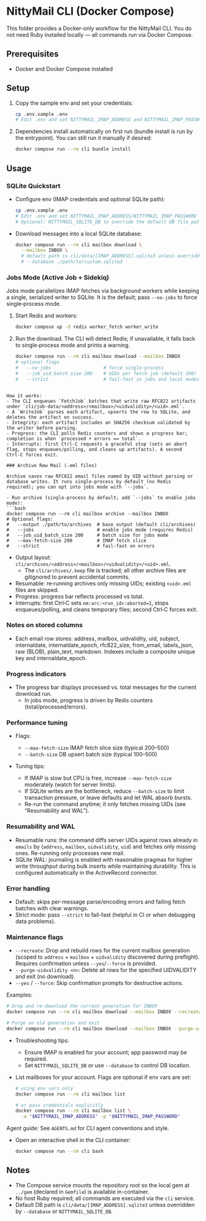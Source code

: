 # NittyMail CLI (Docker Compose)

This folder provides a Docker-only workflow for the NittyMail CLI. You do not need Ruby installed locally — all commands run via Docker Compose.

## Prerequisites

- Docker and Docker Compose installed

## Setup

1. Copy the sample env and set your credentials:
   ```bash
   cp .env.sample .env
   # Edit .env and set NITTYMAIL_IMAP_ADDRESS and NITTYMAIL_IMAP_PASSWORD
   ```

2. Dependencies install automatically on first run (bundle install is run by the entrypoint). You can still run it manually if desired:
   ```bash
   docker compose run --rm cli bundle install
   ```

## Usage

### SQLite Quickstart

- Configure env (IMAP credentials and optional SQLite path):
  ```bash
  cp .env.sample .env
  # Edit .env and set NITTYMAIL_IMAP_ADDRESS/NITTYMAIL_IMAP_PASSWORD
  # Optional: NITTYMAIL_SQLITE_DB to override the default DB file path
  ```

- Download messages into a local SQLite database:
  ```bash
  docker compose run --rm cli mailbox download \
    --mailbox INBOX \
    # default path is cli/data/[IMAP_ADDRESS].sqlite3 unless overridden
    # --database ./path/to/custom.sqlite3
  ```

### Jobs Mode (Active Job + Sidekiq)

Jobs mode parallelizes IMAP fetches via background workers while keeping a single, serialized writer to SQLite. It is the default; pass `--no-jobs` to force single‑process mode.

1) Start Redis and workers:
   ```bash
   docker compose up -d redis worker_fetch worker_write
   ```

2) Run the download. The CLI will detect Redis; if unavailable, it falls back to single‑process mode and prints a warning.
   ```bash
   docker compose run --rm cli mailbox download --mailbox INBOX
   # optional flags
   #   --no-jobs                   # force single-process
   #   --job_uid_batch_size 200    # UIDs per fetch job (default 200)
   #   --strict                    # fail-fast in jobs and local modes
  ```

How it works:
- The CLI enqueues `FetchJob` batches that write raw RFC822 artifacts under `cli/job-data/<address>/<mailbox>/<uidvalidity>/<uid>.eml`.
- A `WriteJob` parses each artifact, upserts the row to SQLite, and deletes the artifact on success.
- Integrity: each artifact includes an SHA256 checksum validated by the writer before parsing.
- Progress: the CLI polls Redis counters and shows a progress bar; completion is when `processed + errors == total`.
- Interrupts: first Ctrl‑C requests a graceful stop (sets an abort flag, stops enqueues/polling, and cleans up artifacts). A second Ctrl‑C forces exit.

### Archive Raw Mail (.eml files)

Archive saves raw RFC822 email files named by UID without parsing or database writes. It runs single‑process by default (no Redis required); you can opt into jobs mode with `--jobs`.

- Run archive (single‑process by default; add `--jobs` to enable jobs mode):
  ```bash
  docker compose run --rm cli mailbox archive --mailbox INBOX
  # Optional flags:
  #   --output ./path/to/archives  # base output (default cli/archives)
  #   --jobs                       # enable jobs mode (requires Redis)
  #   --job_uid_batch_size 200     # batch size for jobs mode
  #   --max-fetch-size 200         # IMAP fetch slice
  #   --strict                     # fail‑fast on errors
  ```

- Output layout: `cli/archives/<address>/<mailbox>/<uidvalidity>/<uid>.eml`.
  - The `cli/archives/.keep` file is tracked; all other archive files are gitignored to prevent accidental commits.
- Resumable: re‑running archives only missing UIDs; existing `<uid>.eml` files are skipped.
- Progress: progress bar reflects processed vs total.
- Interrupts: first Ctrl‑C sets `nm:arc:<run_id>:aborted=1`, stops enqueues/polling, and cleans temporary files; second Ctrl‑C forces exit.

### Notes on stored columns

- Each email row stores: address, mailbox, uidvalidity, uid, subject, internaldate, internaldate_epoch, rfc822_size, from_email, labels_json, raw (BLOB), plain_text, markdown. Indexes include a composite unique key and internaldate_epoch.

### Progress indicators

- The progress bar displays processed vs. total messages for the current download run.
  - In jobs mode, progress is driven by Redis counters (total/processed/errors).

### Performance tuning

- Flags:
  - `--max-fetch-size` IMAP fetch slice size (typical 200–500)
  - `--batch-size` DB upsert batch size (typical 100–500)

- Tuning tips:
  - If IMAP is slow but CPU is free, increase `--max-fetch-size` moderately (watch for server limits).
  - If SQLite writes are the bottleneck, reduce `--batch-size` to limit transaction pressure, or leave defaults and let WAL absorb bursts.
  - Re-run the command anytime; it only fetches missing UIDs (see “Resumability and WAL”).

### Resumability and WAL

- Resumable runs: the command diffs server UIDs against rows already in `emails` by (`address`, `mailbox`, `uidvalidity`, `uid`) and fetches only missing ones. Re-running only processes new mail.
- SQLite WAL: journaling is enabled with reasonable pragmas for higher write throughput during bulk inserts while maintaining durability. This is configured automatically in the ActiveRecord connector.

### Error handling

- Default: skips per-message parse/encoding errors and failing fetch batches with clear warnings.
- Strict mode: pass `--strict` to fail-fast (helpful in CI or when debugging data problems).

### Maintenance flags

- `--recreate`: Drop and rebuild rows for the current mailbox generation (scoped to `address` + `mailbox` + `uidvalidity` discovered during preflight). Requires confirmation unless `--yes`/`--force` is provided.
- `--purge-uidvalidity <n>`: Delete all rows for the specified UIDVALIDITY and exit (no download).
- `--yes` / `--force`: Skip confirmation prompts for destructive actions.

Examples:

```bash
# Drop and re-download the current generation for INBOX
docker compose run --rm cli mailbox download --mailbox INBOX --recreate --yes

# Purge an old generation and exit
docker compose run --rm cli mailbox download --mailbox INBOX --purge-uidvalidity 12345 --yes
```

- Troubleshooting tips:
  - Ensure IMAP is enabled for your account; app password may be required.
  - Set `NITTYMAIL_SQLITE_DB` or use `--database` to control DB location.

- List mailboxes for your account. Flags are optional if env vars are set:
  ```bash
  # using env vars only
  docker compose run --rm cli mailbox list

  # or pass credentials explicitly
  docker compose run --rm cli mailbox list \
    -a "$NITTYMAIL_IMAP_ADDRESS" -p "$NITTYMAIL_IMAP_PASSWORD"
  ```

Agent guide: See `AGENTS.md` for CLI agent conventions and style.

- Open an interactive shell in the CLI container:
  ```bash
  docker compose run --rm cli bash
  ```

## Notes

- The Compose service mounts the repository root so the local gem at `../gem` (declared in `Gemfile`) is available in-container.
- No host Ruby required; all commands are executed via the `cli` service.
- Default DB path is `cli/data/[IMAP_ADDRESS].sqlite3` unless overridden by `--database` or `NITTYMAIL_SQLITE_DB`.
